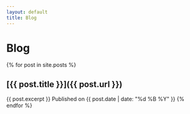```yaml
---
layout: default
title: Blog
---
```


# Blog

{% for post in site.posts %}
## [{{ post.title }}]({{ post.url }})
{{ post.excerpt }}
Published on {{ post.date | date: "%d %B %Y" }}
{% endfor %}
